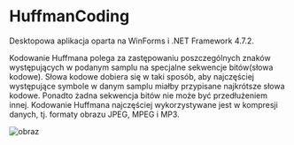 # HuffmanCoding
Desktopowa aplikacja oparta na WinForms i .NET Framework 4.7.2.

Kodowanie Huffmana polega za zastępowaniu poszczególnych znaków występujących w podanym samplu na specjalne sekwencje bitów(słowa kodowe).
Słowa kodowe dobiera się w taki sposób, aby najczęściej występujące symbole w danym samplu miałby przypisane najkrótsze słowa kodowe.
Ponadto żadna sekwencja bitów nie może być przedłużeniem innej. Kodowanie Huffmana najczęściej wykorzystywane jest w kompresji danych, tj. formaty obrazu JPEG, MPEG i MP3.

![obraz](https://user-images.githubusercontent.com/25044505/131225119-42c88a4f-6c6f-4fca-a02b-55d9e87cad53.png)


